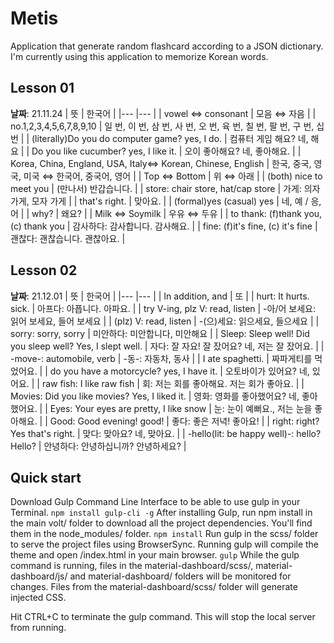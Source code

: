 # Metis
Application that generate random flashcard according to a JSON dictionary. I'm currently using this application to memorize Korean words.

## Lesson 01
**날짜**: 21.11.24
|  뜻  |  한국어 | 
|--- |---  |
| vowel ⇔ consonant  |  모음 ⇔ 자음 | 
| no.1,2,3,4,5,6,7,8,9,10  |   일 번, 이 번, 삼 번, 사 번, 오 번, 육 번, 칠 번, 팔 번, 구 번, 십 번 | 
| (literally)Do you do computer game? yes, I do.  |  컴퓨터 게임 해요? 네, 해요 | 
|  Do you like cucumber? yes, I like it.  |   오이 좋아해요? 네, 좋아해요. | 
|  Korea, China, England, USA, Italy⇔ Korean, Chinese, English  |  한국, 중국, 영국, 미국 ⇔ 한국어, 중국어, 영어 | 
|   Top ⇔ Bottom   | 위 ⇔ 아래  | 
|   (both) nice to meet you  |  (만나서) 반갑습니다. | 
|  store: chair store, hat/cap store  |  가게: 의자 가게, 모자 가게 | 
|   that's right.  |   맞아요.  | 
|   (formal)yes (casual) yes  |  네, 예 / 응, 어 | 
|   why?  |  왜요? | 
|   Milk ⇔ Soymilk  |   우유 ⇔ 두유 | 
|   to thank: (f)thank you, (c) thank you  |  감사하다: 감사합니다. 감사해요. | 
|   fine: (f)it's fine, (c) it's fine  |   괜찮다: 괜찮습니다. 괜찮아요. | 

## Lesson 02
**날짜**: 21.12.01
|  뜻  |  한국어 | 
|--- |---  |
| In addition, and  |  또 | 
|  hurt: It hurts. sick.  |  아프다: 아픕니다. 아파요. | 
|  try V-ing, plz V: read, listen  |  -아/어 보세요: 읽어 보세요, 들어 보세요 | 
|   (plz) V: read, listen  |  -(으)세요: 읽으세요, 들으세요 | 
|   sorry: sorry, sorry  | 미안하다: 미안합니다, 미안해요 | 
|  Sleep: Sleep well! Did you sleep well? Yes, I slept well.  |  자다: 잘 자요! 잘 잤어요? 네, 저는 잘 잤어요. | 
|  -move-: automobile, verb  |  -동-: 자동차, 동사 | 
|  I ate spaghetti.  |  짜파게티를 먹었어요. | 
|   do you have a motorcycle? yes, I have it.  |  오토바이가 있어요? 네, 있어요. | 
|  raw fish: I like raw fish  |  회: 저는 회를 좋아해요. 저는 회가 좋아요. | 
|   Movies: Did you like movies? Yes, I liked it.  |  영화: 영화를 좋아했어요? 네, 좋아했어요. | 
|   Eyes: Your eyes are pretty, I like snow  |  눈: 눈이 예뻐요., 저는 눈을 좋아해요. | 
|   Good: Good evening! good!  | 좋다: 좋은 저녁! 좋아요! | 
|   right: right? Yes that's right.  | 맞다: 맞아요? 네, 맞아요. | 
|  -hello(lit: be happy well)-: hello? Hello?  | 안녕하다: 안녕하십니까? 안녕하세요? | 


## Quick start
Download Gulp Command Line Interface to be able to use gulp in your Terminal.
``npm install gulp-cli -g``
After installing Gulp, run npm install in the main volt/ folder to download all the project dependencies. You'll find them in the node_modules/ folder.
``npm install``
Run gulp in the scss/ folder to serve the project files using BrowserSync. Running gulp will compile the theme and open /index.html in your main browser.
``gulp``
While the gulp command is running, files in the material-dashboard/scss/, material-dashboard/js/ and material-dashboard/ folders will be monitored for changes. Files from the material-dashboard/scss/ folder will generate injected CSS.

Hit CTRL+C to terminate the gulp command. This will stop the local server from running.